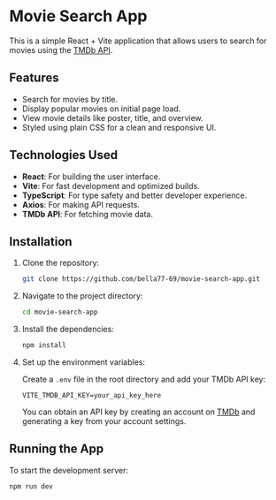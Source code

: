 # Movie Search App

This is a simple React + Vite application that allows users to search for movies using the [TMDb API](https://www.themoviedb.org/documentation/api).

## Features

- Search for movies by title.
- Display popular movies on initial page load.
- View movie details like poster, title, and overview.
- Styled using plain CSS for a clean and responsive UI.

## Technologies Used

- **React**: For building the user interface.
- **Vite**: For fast development and optimized builds.
- **TypeScript**: For type safety and better developer experience.
- **Axios**: For making API requests.
- **TMDb API**: For fetching movie data.

## Installation

1. Clone the repository:

    ```bash
    git clone https://github.com/bella77-69/movie-search-app.git
    ```

2. Navigate to the project directory:

    ```bash
    cd movie-search-app
    ```

3. Install the dependencies:

    ```bash
    npm install
    ```

4. Set up the environment variables:

    Create a `.env` file in the root directory and add your TMDb API key:

    ```
    VITE_TMDB_API_KEY=your_api_key_here
    ```

    You can obtain an API key by creating an account on [TMDb](https://www.themoviedb.org/) and generating a key from your account settings.

## Running the App

To start the development server:

```bash
npm run dev
